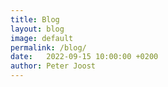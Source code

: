 ```yaml
---
title: Blog
layout: blog
image: default
permalink: /blog/
date:   2022-09-15 10:00:00 +0200
author: Peter Joost
---
```


